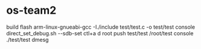 # os-team2

build
flash
arm-linux-gnueabi-gcc -I./include test/test.c -o test/test
console
direct_set_debug.sh --sdb-set
ctl+a d
root
push test/test /root/test
console
./test/test
dmesg
